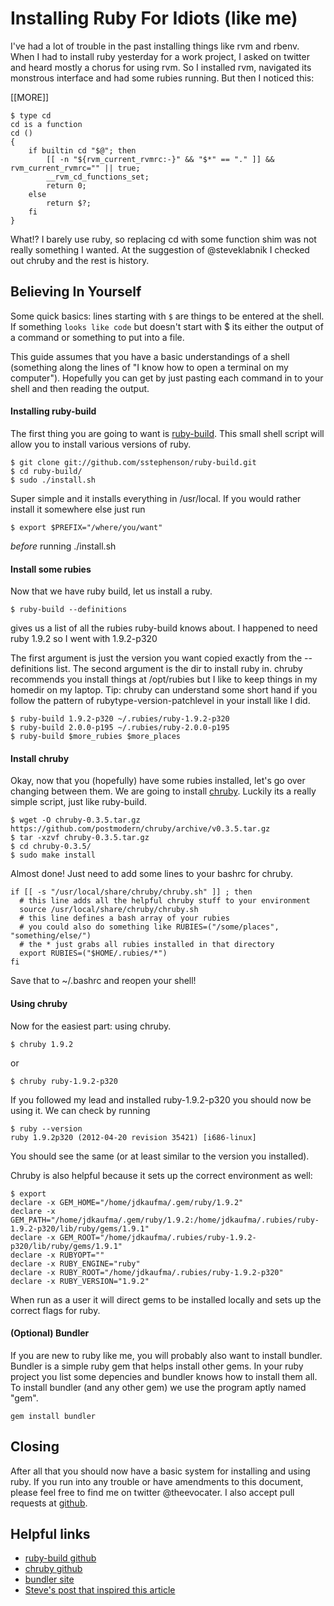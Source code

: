 # Installing Ruby For Idiots (like me)

I've had a lot of trouble in the past installing things like rvm and rbenv.
When I had to install ruby yesterday for a work project, I asked on twitter and
heard mostly a chorus for using rvm. So I installed rvm, navigated its
monstrous interface and had some rubies running. But then I noticed this:

<p>[[MORE]]</p>

    $ type cd
    cd is a function
    cd ()
    {
        if builtin cd "$@"; then
            [[ -n "${rvm_current_rvmrc:-}" && "$*" == "." ]] && rvm_current_rvmrc="" || true;
            __rvm_cd_functions_set;
            return 0;
        else
            return $?;
        fi
    }

What!? I barely use ruby, so replacing cd with some function shim was not
really something I wanted. At the suggestion of @steveklabnik I checked out
chruby and the rest is history.

## Believing In Yourself

Some quick basics: lines starting with <code>$</code> are things to be
entered at the shell. If something <code>looks like code</code> but doesn't
start with $ its either the output of a command or something to put into
a file.

This guide assumes that you have a basic understandings of a shell (something
along the lines of "I know how to open a terminal on my computer"). Hopefully
you can get by just pasting each command in to your shell and then reading the
output.

#### Installing ruby-build

The first thing you are going to want is
[ruby-build](https://github.com/sstephenson/ruby-build). This small shell
script will allow you to install various versions of ruby.

    $ git clone git://github.com/sstephenson/ruby-build.git
    $ cd ruby-build/
    $ sudo ./install.sh

Super simple and it installs everything in /usr/local. If you would rather
install it somewhere else just run

    $ export $PREFIX="/where/you/want"

*before* running ./install.sh

#### Install some rubies

Now that we have ruby build, let us install a ruby.

    $ ruby-build --definitions

gives us a list of all the rubies ruby-build knows about. I happened to need
ruby 1.9.2 so I went with 1.9.2-p320

The first argument is just the version you want copied exactly from the
--definitions list. The second argument is the dir to install ruby in. chruby
recommends you install things at /opt/rubies but I like to keep things in my
homedir on my laptop. Tip: chruby can understand some short hand if you follow
the pattern of rubytype-version-patchlevel in your install like I did.

    $ ruby-build 1.9.2-p320 ~/.rubies/ruby-1.9.2-p320
    $ ruby-build 2.0.0-p195 ~/.rubies/ruby-2.0.0-p195
    $ ruby-build $more_rubies $more_places

#### Install chruby

Okay, now that you (hopefully) have some rubies installed, let's go over
changing between them. We are going to install
[chruby](https://github.com/postmodern/chruby). Luckily its a really simple
script, just like ruby-build.

    $ wget -O chruby-0.3.5.tar.gz https://github.com/postmodern/chruby/archive/v0.3.5.tar.gz
    $ tar -xzvf chruby-0.3.5.tar.gz
    $ cd chruby-0.3.5/
    $ sudo make install

Almost done! Just need to add some lines to your bashrc for chruby.

    if [[ -s "/usr/local/share/chruby/chruby.sh" ]] ; then
      # this line adds all the helpful chruby stuff to your environment
      source /usr/local/share/chruby/chruby.sh
      # this line defines a bash array of your rubies
      # you could also do something like RUBIES=("/some/places", "something/else/")
      # the * just grabs all rubies installed in that directory
      export RUBIES=("$HOME/.rubies/*")
    fi

Save that to ~/.bashrc and reopen your shell!

#### Using chruby

Now for the easiest part: using chruby.

    $ chruby 1.9.2

or 

    $ chruby ruby-1.9.2-p320

If you followed my lead and installed ruby-1.9.2-p320 you should now be using
it. We can check by running

    $ ruby --version
    ruby 1.9.2p320 (2012-04-20 revision 35421) [i686-linux]

You should see the same (or at least similar to the version you installed).

Chruby is also helpful because it sets up the correct environment as well:

    $ export
    declare -x GEM_HOME="/home/jdkaufma/.gem/ruby/1.9.2"
    declare -x GEM_PATH="/home/jdkaufma/.gem/ruby/1.9.2:/home/jdkaufma/.rubies/ruby-1.9.2-p320/lib/ruby/gems/1.9.1"
    declare -x GEM_ROOT="/home/jdkaufma/.rubies/ruby-1.9.2-p320/lib/ruby/gems/1.9.1"
    declare -x RUBYOPT=""
    declare -x RUBY_ENGINE="ruby"
    declare -x RUBY_ROOT="/home/jdkaufma/.rubies/ruby-1.9.2-p320"
    declare -x RUBY_VERSION="1.9.2"

When run as a user it will direct gems to be installed locally and sets up the
correct flags for ruby.

#### (Optional) Bundler

If you are new to ruby like me, you will probably also want to install bundler.
Bundler is a simple ruby gem that helps install other gems. In your ruby
project you list some depencies and bundler knows how to install them all. To
install bundler (and any other gem) we use the program aptly named "gem".

    gem install bundler

## Closing

After all that you should now have a basic system for installing and using
ruby. If you run into any trouble or have amendments to this document, please
feel free to find me on twitter @theevocater. I also accept pull requests at [github]().

## Helpful links

* [ruby-build github](https://github.com/sstephenson/ruby-build)
* [chruby github](https://github.com/postmodern/chruby)
* [bundler site](http://gembundler.com/)
* [Steve's post that inspired this article](http://blog.steveklabnik.com/posts/2012-12-13-getting-started-with-chruby)
